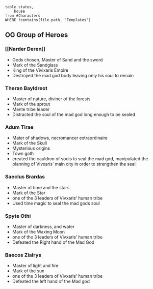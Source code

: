 ```dataview
table status,
	house
from #Characters
WHERE !contains(file.path, "Templates")
```

## OG Group of Heroes 
### [[Narder Deren]]
- Gods chosen, Master of Sand and the sword
- Mark of the Sandglass 
- King of the Vivixaris Empire
- Destroyed the mad god body leaving only his soul to remain
### Theran Bayldreot
- Master of nature, diviner of the forests
- Mark of the sprout
- Mente tribe leader
- Distracted the soul of the mad god long enough to be sealed
### Adum Tirae
- Mater of shadows, necromancer extraordinaire
- Mark of the Skull
- Mysterious origins
- Town goth
- created the cauldron of souls to seal the mad god, manipulated the planning of Vivxaris' main city in order to strengthen the seal
### Saeclus Brardas
- Master of time and the stars 
- Mark of the Star 
- one of the 3 leaders of Vivxaris' human tribe
- Used time magic to seal the mad gods soul
### Spyte Othi
- Master of darkness, and water 
- Mark of the Waxing Moon
- one of the 3 leaders of Vivxaris' human tribe
- Defeated the Right hand of the Mad God
### Baecos Zialrys
- Master of light and fire
- Mark of the sun
- one of the 3 leaders of Vivxaris' human tribe
- Defeated the left hand of the Mad god

